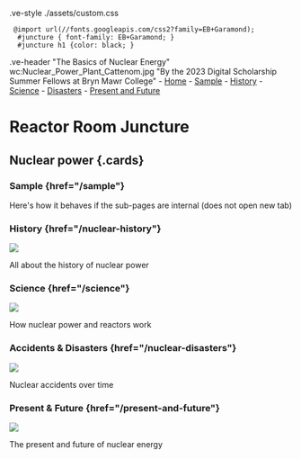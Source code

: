     
      
.ve-style ./assets/custom.css

     @import url(//fonts.googleapis.com/css2?family=EB+Garamond);
      #juncture { font-family: EB+Garamond; }
      #juncture h1 {color: black; }

.ve-header "The Basics of Nuclear Energy" wc:Nuclear_Power_Plant_Cattenom.jpg "By the 2023 Digital Scholarship Summer Fellows at Bryn Mawr College"
    - [Home](/)
    - [Sample](sample/)
    - [History](nuclear-history/)
    - [Science](science/)
    - [Disasters](nuclear-disasters/)
    - [Present and Future](present-and-future/)

 


# Reactor Room Juncture

## Nuclear power {.cards}

### Sample {href="/sample"}

Here's how it behaves if the sub-pages are internal (does not open new tab)

### History {href="/nuclear-history"}
![](https://upload.wikimedia.org/wikipedia/commons/6/6f/Laura_and_Enrico_Fermi_1954.jpg)

All about the history of nuclear power

### Science {href="/science"}
![](https://upload.wikimedia.org/wikipedia/commons/3/30/NSC-Oct-2017.jpg)

How nuclear power and reactors work

### Accidents & Disasters {href="/nuclear-disasters"}
![](https://upload.wikimedia.org/wikipedia/commons/1/15/Chernobyl_2019_G03.jpg)

Nuclear accidents over time

### Present & Future {href="/present-and-future"}
![](https://upload.wikimedia.org/wikipedia/commons/5/54/De_Molen_%28windmill%29_and_the_nuclear_power_plant_cooling_tower_in_Doel%2C_Belgium_%28DSCF3859%29.jpg)

The present and future of nuclear energy


